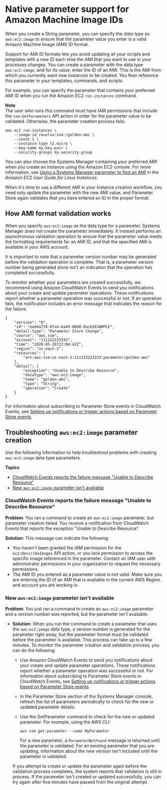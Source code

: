 # Native parameter support for Amazon Machine Image IDs<a name="parameter-store-ec2-aliases"></a>

When you create a String parameter, you can specify the *data type* as `aws:ec2:image` to ensure that the parameter value you enter is a valid Amazon Machine Image \(AMI\) ID format\. 

Support for AMI ID formats lets you avoid updating all your scripts and templates with a new ID each time the AMI that you want to use in your processes changes\. You can create a parameter with the data type `aws:ec2:image`, and for its value, enter the ID of an AMI\. This is the AMI from which you currently want new instances to be created\. You then reference this parameter in your templates, commands, and scripts\. 

For example, you can specify the parameter that contains your preferred AMI ID when you run the Amazon EC2 `run-instances` command\.

**Note**  
The user who runs this command must have IAM permissions that include the `ssm:GetParameters` API action in order for the parameter value to be validated\. Otherwise, the parameter creation process fails\.

```
aws ec2 run-instances \
    --image-id resolve:ssm:/golden-ami \
    --count 1 \
    --instance-type t2.micro \
    --key-name my-key-pair \
    --security-groups my-security-group
```

You can also choose the Systems Manager containing your preferred AMI when you create an instance using the Amazon EC2 console\. For more information, see [Using a Systems Manager parameter to find an AMI](https://docs.aws.amazon.com/AWSEC2/latest/UserGuide/finding-an-ami.html#using-systems-manager-parameter-to-find-AMI) in the *Amazon EC2 User Guide for Linux Instances*\.

When it's time to use a different AMI in your instance creation workflow, you need only update the parameter with the new AMI value, and Parameter Store again validates that you have entered an ID in the proper format\.

## How AMI format validation works<a name="parameter-ami-validation"></a>

When you specify `aws:ec2:image` as the data type for a parameter, Systems Manager does not create the parameter immediately\. It instead performs an asynchronous validation operation to ensure that the parameter value meets the formatting requirements for an AMI ID, and that the specified AMI is available in your AWS account\.

It is important to note that a parameter version number may be generated before the validation operation is complete\. That is, a parameter version number being generated alone isn't an indication that the operation has completed successfully\.

To monitor whether your parameters are created successfully, we recommend using Amazon CloudWatch Events to send you notifications about your create and update parameter operations\. These notifications report whether a parameter operation was successful or not\. If an operation fails, the notification includes an error message that indicates the reason for the failure\. 

```
{
    "version": "0",
    "id": "eed4a719-0fa4-6a49-80d8-8ac65EXAMPLE",
    "detail-type": "Parameter Store Change",
    "source": "aws.ssm",
    "account": "111122223333",
    "time": "2020-05-26T22:04:42Z",
    "region": "us-east-2",
    "resources": [
        "arn:aws:ssm:us-east-2:111122223333:parameter/golden-ami"
    ],
    "detail": {
        "exception": "Unable to Describe Resource",
        "dataType": "aws:ec2:image",
        "name": "golden-ami",
        "type": "String",
        "operation": "Create"
    }
}
```

For information about subscribing to Parameter Store events in CloudWatch Events, see [Setting up notifications or trigger actions based on Parameter Store events](sysman-paramstore-cwe.md)\.

## Troubleshooting `aws:ec2:image` parameter creation<a name="ps-ec2-aliases-troubleshooting"></a>

Use the following information to help troubleshoot problems with creating `aws:ec2:image` data type parameters\.

**Topics**
+ [CloudWatch Events reports the failure message "Unable to Describe Resource"](#ps-ec2-aliases-1)
+ [New `aws:ec2:image` parameter isn't available](#ps-ec2-aliases-2)

### CloudWatch Events reports the failure message "Unable to Describe Resource"<a name="ps-ec2-aliases-1"></a>

**Problem**: You ran a command to create an `aws:ec2:image` parameter, but parameter creation failed\. You receive a notification from CloudWatch Events that reports the exception "Unable to Describe Resource"\. 

**Solution**: This message can indicate the following: 
+ You haven't been granted the IAM permission for the `ec2:DescribeImages` API action, or you lack permission to access the specific image referenced in the parameter\. Contact an IAM user with administrator permissions in your organization to request the necessary permissions\.
+ The AMI ID you entered as a parameter value is not valid\. Make sure you are entering the ID of an AMI that is available in the current AWS Region and account you are working in\.

### New `aws:ec2:image` parameter isn't available<a name="ps-ec2-aliases-2"></a>

**Problem**: You just ran a command to create an `aws:ec2:image` parameter and a version number was reported, but the parameter isn't available\.
+ **Solution**: When you run the command to create a parameter that uses the `aws:ec2:image` data type, a version number is generated for the parameter right away, but the parameter format must be validated before the parameter is available\. This process can take up to a few minutes\. To monitor the parameter creation and validation process, you can do the following:
  + Use Amazon CloudWatch Events to send you notifications about your create and update parameter operations\. These notifications report whether a parameter operation was successful or not\. For information about subscribing to Parameter Store events in CloudWatch Events, see [Setting up notifications or trigger actions based on Parameter Store events](sysman-paramstore-cwe.md)\.
  + In the Parameter Store section of the Systems Manager console, refresh the list of parameters periodically to check for the new or updated parameter details\.
  + Use the GetParameter command to check for the new or updated parameter\. For example, using the AWS CLI:

    ```
    aws ssm get-parameter --name MyParameter
    ```

    For a new parameter, a `ParameterNotFound` message is returned until the parameter is validated\. For an existing parameter that you are updating, information about the new version isn't included until the parameter is validated\.

  If you attempt to create or update the parameter again before the validation process completes, the system reports that validation is still in process\. If the parameter isn't created or updated successfully, you can try again after five minutes have passed from the original attempt\. 